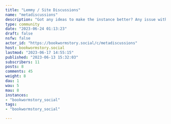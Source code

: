 ```yaml
---
title: "Lemmy / Site Discussions" 
name: "metadiscussions"
description: "Got any ideas to make the instance better? Any issue with federating from your home instance? Post it here."
type: community
date: "2023-06-24 01:13:23"
draft: false
nsfw: false
actor_id: "https://bookwormstory.social/c/metadiscussions"
host: bookwormstory.social
lastmod: "2023-06-17 14:55:15"
published: "2023-06-13 15:32:03"
subscribers: 11
posts: 8
comments: 45
weight: 8
dau: 1
wau: 5
mau: 8
instances:
- "bookwormstory_social"
tags: 
- "bookwormstory_social"

---
```

